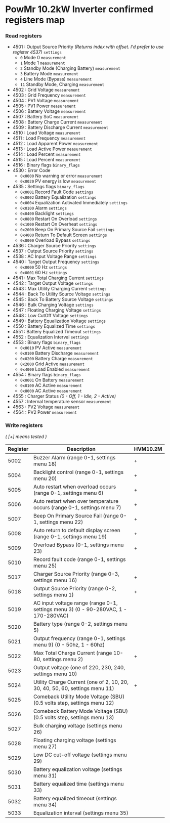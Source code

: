 # PowMr 10.2kW Inverter confirmed registers map

### Read registers
- 4501 : Output Source Priority *(Returns index with offset. I'd prefer to use register 4537)* `settings`
    * `0` Mode 0 `measurement`
    * `1` Mode 1 `measurement`
    * `2` Standby Mode (Charging Battery) `measurement`
    * `3` Battery Mode `measurement`
    * `4` Line Mode (Bypass) `measurement`
    * `11` Standby Mode, Charging `measurement`
- 4502 : Grid Voltage `measurement`
- 4503 : Grid Frequency `measurement`
- 4504 : PV1 Voltage `measurement`
- 4505 : PV1 Power `measurement`
- 4506 : Battery Voltage `measurement`
- 4507 : Battery SoC `measurement`
- 4508 : Battery Charge Current `measurement`
- 4509 : Battery Discharge Current `measurement`
- 4510 : Load Voltage `measurement`
- 4511 : Load Frequency `measurement`
- 4512 : Load Apparent Power `measurement`
- 4513 : Load Active Power `measurement`
- 4514 : Load Percent `measurement`
- 4515 : Load Percent `measurement`
- 4516 : Binary flags `binary_flags`
- 4530 : Error Code
    * `0x0000` No warning or error `measurement`
    * `0x0020` PV energy is low `measurement`
- 4535 : Settings flags `binary_flags`
    * `0x0001` Record Fault Code `settings`
    * `0x0002` Battery Equalization `settings`
    * `0x0004` Equalization Activated Immediately `settings`
    * `0x0100` Alarm `settings`
    * `0x0400` Backlight `settings`
    * `0x0800` Restart On Overload `settings`
    * `0x1000` Restart On Overheat `settings`
    * `0x2000` Beep On Primary Source Fail `settings`
    * `0x4000` Return To Default Screen `settings`
    * `0x8000` Overload Bypass `settings`
- 4536 : Charger Source Priority `settings`
- 4537 : Output Source Priority `settings`
- 4538 : AC Input Voltage Range `settings`
- 4540 : Target Output Frequency `settings`
    * `0x0000` 50 Hz `settings`
    * `0x0001` 60 Hz `settings`
- 4541 : Max Total Charging Current `settings`
- 4542 : Target Output Voltage `settings`
- 4543 : Max Utility Charging Current `settings`
- 4544 : Back To Utility Source Voltage `settings`
- 4545 : Back To Battery Source Voltage `settings`
- 4546 : Bulk Charging Voltage `settings`
- 4547 : Floating Charging Voltage `settings`
- 4548 : Low CutOff Voltage `settings`
- 4549 : Battery Equalization Voltage `settings`
- 4550 : Battery Equalized Time `settings`
- 4551 : Battery Equalized Timeout `settings`
- 4552 : Equalization Interval `settings`
- 4553 : Binary flags `binary_flags`
    * `0x0010` PV Active `measurement`
    * `0x0100` Battery Discharge `measurement`
    * `0x0200` Battery Charge `measurement`
    * `0x2000` Grid Active `measurement`
    * `0x4000` Load Enabled `measurement`
- 4554 : Binary flags `binary_flags`
    * `0x0001` On Battery `measurement`
    * `0x0100` AC Active `measurement`
    * `0x8000` AC Active `measurement`
- 4555 : Charger Status *(0 - Off, 1 - Idle, 2 - Active)*
- 4557 : Internal temperature sensor `measurement`
- 4563 : PV2 Voltage `measurement`
- 4564 : PV2 Power `measurement`


### Write registers
*( [+] means tested )*

| Register | Description                                                                         | HVM10.2M |
|----------|-------------------------------------------------------------------------------------|----------|
| 5002     | Buzzer Alarm (range 0-1, settings menu 18)                                          | +        |
| 5004     | Backlight control (range 0-1, settings menu 20)                                     | +        |
| 5005     | Auto restart when overload occurs (range 0-1, settings menu 6)                      | +        |
| 5006     | Auto restart when over temperature occurs (range 0-1, settings menu 7)              | +        |
| 5007     | Beep On Primary Source Fail (range 0-1, settings menu 22)                           | +        |
| 5008     | Auto return to default display screen (range 0-1, settings menu 19)                 | +        |
| 5009     | Overload Bypass (0-1, settings menu 23)                                             | +        |
| 5010     | Record fault code (range 0-1, settings menu 25)                                     |          |
| 5017     | Charger Source Priority (range 0-3, settings menu 16)                               | +        |
| 5018     | Output Source Priority (range 0-2, settings menu 1)                                 | +        |
| 5019     | AC input voltage range (range 0-1, settings menu 3) (0 - 90-280VAC, 1 - 170-280VAC) |          |
| 5020     | Battery type (range 0-2, settings menu 5)                                           |          |
| 5021     | Output frequency (range 0-1, settings menu 9) (0 - 50hz, 1 - 60hz)                  |          |
| 5022     | Max Total Charge Current (range 10-80, settings menu 2)                             | +        |
| 5023     | Output voltage (one of 220, 230, 240, settings menu 10)                             |          |
| 5024     | Utility Charge Current (one of 2, 10, 20, 30, 40, 50, 60, settings menu 11)         | +        |
| 5025     | Comeback Utility Mode Voltage (SBU) (0.5 volts step, settings menu 12)              |          |
| 5026     | Comeback Battery Mode Voltage (SBU) (0.5 volts step, settings menu 13)              |          |
| 5027     | Bulk charging voltage (settings menu 26)                                            |          |
| 5028     | Floating charging voltage (settings menu 27)                                        |          |
| 5029     | Low DC cut-off voltage (settings menu 29)                                           |          |
| 5030     | Battery equalization voltage (settings menu 31)                                     |          |
| 5031     | Battery equalized time (settings menu 33)                                           |          |
| 5032     | Battery equalized timeout (settings menu 34)                                        |          |
| 5033     | Equalization interval (settings menu 35)                                            |          |
